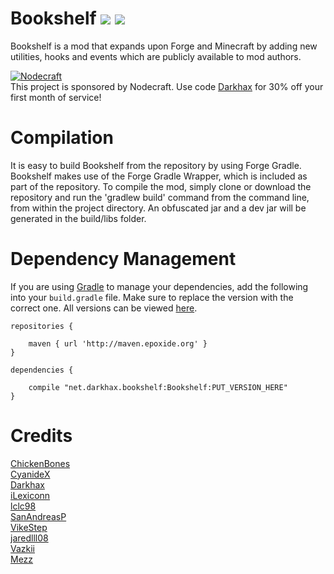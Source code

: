 Bookshelf [![](http://cf.way2muchnoise.eu/228525.svg)](https://minecraft.curseforge.com/projects/bookshelf) [![](http://cf.way2muchnoise.eu/versions/228525.svg)](https://minecraft.curseforge.com/projects/bookshelf)
=========
Bookshelf is a mod that expands upon Forge and Minecraft by adding new utilities, hooks and events which are publicly available to mod authors. 

[![Nodecraft](https://i.imgur.com/sz9PUmK.png)](https://nodecraft.com/r/darkhax)    
This project is sponsored by Nodecraft. Use code [Darkhax](https://nodecraft.com/r/darkhax) for 30% off your first month of service!

Compilation
===========
It is easy to build Bookshelf from the repository by using Forge Gradle. Bookshelf makes use of the Forge Gradle Wrapper, which is included as part of the repository. To compile the mod, simply clone or download the repository and run the 'gradlew build' command from the command line, from within the project directory. An obfuscated jar and a dev jar will be generated in the build/libs folder. 

Dependency Management
=====================

If you are using [Gradle](https://gradle.org) to manage your dependencies, add the following into your `build.gradle` file. Make sure to replace the version with the correct one. All versions can be viewed [here](http://maven.epoxide.org/net/darkhax/bookshelf/Bookshelf/).
```
repositories {

    maven { url 'http://maven.epoxide.org' }
}

dependencies {

    compile "net.darkhax.bookshelf:Bookshelf:PUT_VERSION_HERE"
}
```

Credits
=======
[ChickenBones](https://twitter.com/ChickenBones2)  
[CyanideX](https://twitter.com/theCyanideX)  
[Darkhax](https://twitter.com/Darkh4x)  
[iLexiconn](https://twitter.com/iLexiconn)   
[lclc98](https://twitter.com/lclc98)  
[SanAndreasP](https://twitter.com/SanAndreasP)  
[VikeStep](https://twitter.com/VikeStep)   
[jaredlll08](https://twitter.com/jaredlll08)  
[Vazkii](https://twitter.com/Vazkii)    
[Mezz](https://twitter.com/mezz_mc)
